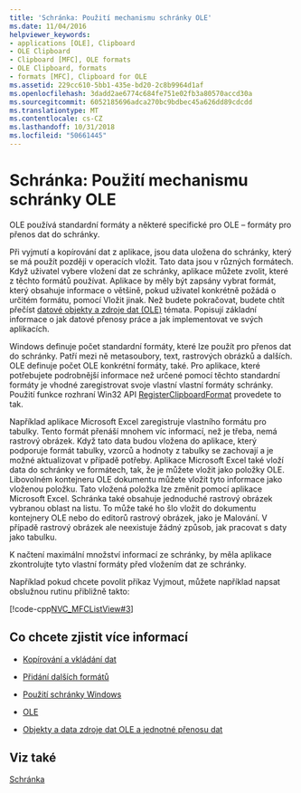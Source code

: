```yaml
---
title: 'Schránka: Použití mechanismu schránky OLE'
ms.date: 11/04/2016
helpviewer_keywords:
- applications [OLE], Clipboard
- OLE Clipboard
- Clipboard [MFC], OLE formats
- OLE Clipboard, formats
- formats [MFC], Clipboard for OLE
ms.assetid: 229cc610-5bb1-435e-bd20-2c8b9964d1af
ms.openlocfilehash: 3dadd2ae6774c684fe751e02fb3a80570accd30a
ms.sourcegitcommit: 6052185696adca270bc9bdbec45a626dd89cdcdd
ms.translationtype: MT
ms.contentlocale: cs-CZ
ms.lasthandoff: 10/31/2018
ms.locfileid: "50661445"
---
```

# <a name="clipboard-using-the-ole-clipboard-mechanism"></a>Schránka: Použití mechanismu schránky OLE

OLE používá standardní formáty a některé specifické pro OLE – formáty pro přenos dat do schránky.

Při vyjmutí a kopírování dat z aplikace, jsou data uložena do schránky, který se má použít později v operacích vložit. Tato data jsou v různých formátech. Když uživatel vybere vložení dat ze schránky, aplikace můžete zvolit, které z těchto formátů používat. Aplikace by měly být zapsány vybrat formát, který obsahuje informace o většině, pokud uživatel konkrétně požádá o určitém formátu, pomocí Vložit jinak. Než budete pokračovat, budete chtít přečíst [datové objekty a zdroje dat (OLE)](../mfc/data-objects-and-data-sources-ole.md) témata. Popisují základní informace o jak datové přenosy práce a jak implementovat ve svých aplikacích.

Windows definuje počet standardní formáty, které lze použít pro přenos dat do schránky. Patří mezi ně metasoubory, text, rastrových obrázků a dalších. OLE definuje počet OLE konkrétní formáty, také. Pro aplikace, které potřebujete podrobnější informace než určené pomocí těchto standardní formáty je vhodné zaregistrovat svoje vlastní vlastní formáty schránky. Použití funkce rozhraní Win32 API [RegisterClipboardFormat](/windows/desktop/api/winuser/nf-winuser-registerclipboardformata) provedete to tak.

Například aplikace Microsoft Excel zaregistruje vlastního formátu pro tabulky. Tento formát přenáší mnohem víc informací, než je třeba, nemá rastrový obrázek. Když tato data budou vložena do aplikace, který podporuje formát tabulky, vzorců a hodnoty z tabulky se zachovají a je možné aktualizovat v případě potřeby. Aplikace Microsoft Excel také vloží data do schránky ve formátech, tak, že je můžete vložit jako položky OLE. Libovolném kontejneru OLE dokumentu můžete vložit tyto informace jako vloženou položku. Tato vložená položka lze změnit pomocí aplikace Microsoft Excel. Schránka také obsahuje jednoduché rastrový obrázek vybranou oblast na listu. To může také ho šlo vložit do dokumentu kontejnery OLE nebo do editorů rastrový obrázek, jako je Malování. V případě rastrový obrázek ale neexistuje žádný způsob, jak pracovat s daty jako tabulku.

K načtení maximální množství informací ze schránky, by měla aplikace zkontrolujte tyto vlastní formáty před vložením dat ze schránky.

Například pokud chcete povolit příkaz Vyjmout, můžete například napsat obslužnou rutinu přibližně takto:

[!code-cpp[NVC_MFCListView#3](../atl/reference/codesnippet/cpp/clipboard-using-the-ole-clipboard-mechanism_1.cpp)]

## <a name="what-do-you-want-to-know-more-about"></a>Co chcete zjistit více informací

- [Kopírování a vkládání dat](../mfc/clipboard-copying-and-pasting-data.md)

- [Přidání dalších formátů](../mfc/clipboard-adding-other-formats.md)

- [Použití schránky Windows](../mfc/clipboard-using-the-windows-clipboard.md)

- [OLE](../mfc/ole-background.md)

- [Objekty a data zdroje dat OLE a jednotné přenosu dat](../mfc/data-objects-and-data-sources-ole.md)

## <a name="see-also"></a>Viz také

[Schránka](../mfc/clipboard.md)

